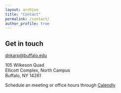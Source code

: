 ```yaml
---
layout: archive
title: "Contact"
permalink: /contact/
author_profile: true
---
```


## Get in touch 

<a href="mailto:dnkarp@buffalo.edu"> dnkarp@buffalo.edu</a>

105 Wilkeson Quad <br>
Ellicott Complex, North Campus <br>
Buffalo, NY 14261 <br>

Schedule an meeting or office hours through <a href="https://calendly.com/karpd/"> Calendly</a>
